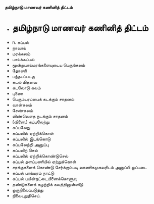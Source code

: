 **தமிழ்நாடு மாணவர் கணினித் திட்டம்**
- # தமிழ்நாடு மாணவர் கணினித் திட்டம்
- n. கப்பல்
- நாவாய்
- மரக்கலம்
- பாய்க்கப்பல்
- மூன்றுபாய்மரங்களையுடைய பெருங்கலம்
- தோணி
- பந்தயப்படகு
- கடல் மிதவை
- கடலோடு கலம்
- புணை
- பெரும்பரப்பைக் கடக்கும் சாதனம்
- வான்கலம்
- சேண்கலம்
- விண்வௌத நடக்கும் சாதனம்
- (வினை.) கப்பலேற்று
- கப்பலேறு
- கப்பலில் ஏற்றிக்கொள்
- கப்பலில் இடங்கொடு
- கப்பலேற்றி அனுப்பு
- கப்பலிற் செல்
- கப்பலில் ஏற்றிக்கொண்டுசெல்
- கப்பல் தளப்பணியில் ஏற்றுக்கொள்
- சரக்குகளைக் கொண்டு சேர்க்கும்படி வாணிகமுகவரிடம் அனுப்பி ஒப்படை
- கப்பல் பாய்மரம் நாட்டு
- கப்பல் பயின்நட்டையினைக்கொளுவு
- தண்டுகளைக் கழற்றிக்   கலத்தினுள்ளிடு
- ஒருநிலைப்படுத்து
- நிலையுறுதிசெய்.

